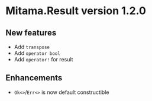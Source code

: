 # Mitama.Result version 1.2.0

## New features

- Add `transpose`
- Add `operator bool`
- Add `operator!` for result

## Enhancements

- `Ok<>`/`Err<>` is now default constructible
